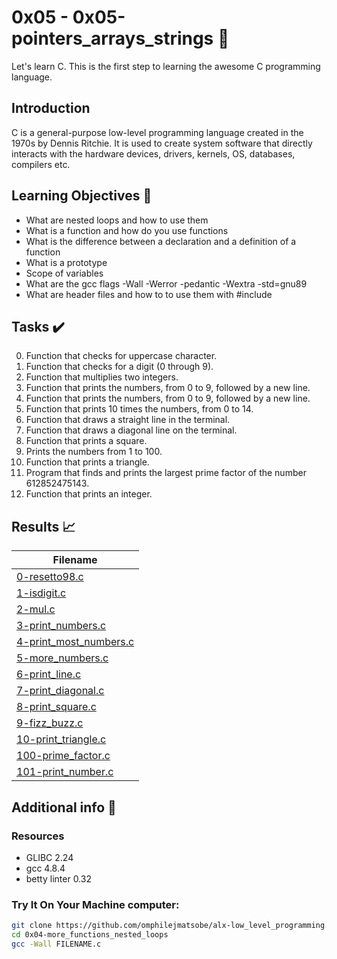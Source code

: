 # 0x05 - 0x05-pointers_arrays_strings 📝

Let's learn C. This is the first step to learning the awesome C programming language.

## Introduction

C is a general-purpose low-level programming language created in the 1970s by Dennis Ritchie.
It is used to create system software that directly interacts with the hardware devices, drivers, kernels, OS, databases, compilers etc.

## Learning Objectives :bookmark_tabs:

* What are nested loops and how to use them
* What is a function and how do you use functions
* What is the difference between a declaration and a definition of a function
* What is a prototype
* Scope of variables
* What are the gcc flags -Wall -Werror -pedantic -Wextra -std=gnu89
* What are header files and how to to use them with #include
  
## Tasks :heavy_check_mark:

0. Function that checks for uppercase character.
1. Function that checks for a digit (0 through 9).
2. Function that multiplies two integers.
3. Function that prints the numbers, from 0 to 9, followed by a new line.
4. Function that prints the numbers, from 0 to 9, followed by a new line.
5. Function that prints 10 times the numbers, from 0 to 14.
6. Function that draws a straight line in the terminal.
7. Function that draws a diagonal line on the terminal.
8. Function that prints a square.
9. Prints the numbers from 1 to 100.
10. Function that prints a triangle.
11. Program that finds and prints the largest prime factor of the number 612852475143.
12. Function that prints an integer.

## Results :chart_with_upwards_trend:

| Filename |
| ------ |
| [0-resetto98.c](https://github.com/omphilejmatsobe/alx-low_level_programming/blob/master/0x04-more_functions_nested_loops/0-isupper.c)|
| [1-isdigit.c](https://github.com/omphilejmatsobe/alx-low_level_programming/blob/master/0x04-more_functions_nested_loops/1-isdigit.c)|
| [2-mul.c](https://github.com/omphilejmatsobe/alx-low_level_programming/blob/master/0x04-more_functions_nested_loops/2-mul.c)|
| [3-print_numbers.c](https://github.com/omphilejmatsobe/alx-low_level_programming/blob/master/0x04-more_functions_nested_loops/3-print_numbers.c)|
| [4-print_most_numbers.c](https://github.com/omphilejmatsobe/alx-low_level_programming/blob/master/0x04-more_functions_nested_loops/4-print_most_numbers.c)|
| [5-more_numbers.c](https://github.com/omphilejmatsobe/alx-low_level_programming/blob/master/0x04-more_functions_nested_loops/5-more_numbers.c)|
| [6-print_line.c](https://github.com/omphilejmatsobe/alx-low_level_programming/blob/master/0x04-more_functions_nested_loops/6-print_line.c)|
| [7-print_diagonal.c](https://github.com/omphilejmatsobe/alx-low_level_programming/blob/master/0x04-more_functions_nested_loops/7-print_diagonal.c)|
| [8-print_square.c](https://github.com/omphilejmatsobe/alx-low_level_programming/blob/master/0x04-more_functions_nested_loops/8-print_square.c)|
| [9-fizz_buzz.c](https://github.com/omphilejmatsobe/alx-low_level_programming/blob/master/0x04-more_functions_nested_loops/9-fizz_buzz.c)|
| [10-print_triangle.c](https://github.com/omphilejmatsobe/alx-low_level_programming/blob/master/0x04-more_functions_nested_loops/10-print_triangle.c)|
| [100-prime_factor.c](https://github.com/omphilejmatsobe/alx-low_level_programming/blob/master/0x04-more_functions_nested_loops/100-prime_factor.c)|
| [101-print_number.c](https://github.com/omphilejmatsobe/alx-low_level_programming/blob/master/0x04-more_functions_nested_loops/101-print_number.c)|

## Additional info :construction:
### Resources

- GLIBC 2.24
- gcc 4.8.4
- betty linter 0.32


### Try It On Your Machine computer:	
```bash
git clone https://github.com/omphilejmatsobe/alx-low_level_programming.git
cd 0x04-more_functions_nested_loops
gcc -Wall FILENAME.c
```

